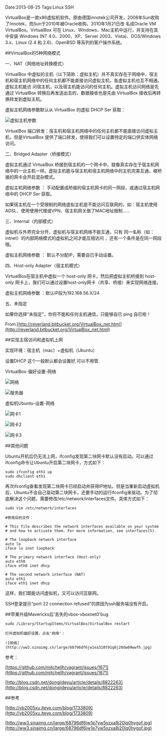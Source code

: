 Date:2013-08-25
Tags:Linux SSH

VirtualBox是一款x86虚拟机软件。原由德国innotek公司开发，2008年Sun收购了Innotek，而Sun于2010年被Oracle收购，2010年1月21日改 名成Oracle VM VirtualBox。VirtualBox 可在 Linux、Windows、Mac主机中运行，并支持在其中安装 Windows (NT 4.0、2000、XP、Server 2003、Vista)、DOS/Windows 3.x、Linux (2.4 和 2.6)、OpenBSD 等系列的客户操作系统。

##VirtualBox的5种网络模式

一、NAT〈网络地址转换模式〉

VirtualBox 中虚拟的主机（以下简称：虚拟主机）并不真实存在于网络中，宿主机和宿主机网络中的任何主机都不能直接访问虚拟主机，各虚拟主机也互不相通。虚拟主机能访 问宿主机，以及宿主机能访问的任何主机。虚拟主机访问网络是先通过 VirtualBox 转换后再发送出去的，数据接收也是先由 VirtualBox 接收后再转换转发到虚拟主机。

虚拟主机网络参数默认从 VirtualBox 的虚拟 DHCP Ser 获取：

![虚拟主机参数](http://ww2.sinaimg.cn/large/68796df6jw1e7yvmjuil3j209h02d3yl.jpg)
 
VirtualBox 端口转发：宿主机和宿主机网络中的任何主机都不能直接访问虚拟主机，但是VirtualBox 提供了端口转发，使得我们可以设置特定的端口供实体网络访问。

二、Bridged Adapter〈桥接模式〉

虚拟主机通过 VirtualBox 桥接到宿主机的一个网卡中，就像真实存在于宿主机网络中的一台主机一样。虚拟主机能与宿主机和宿主机网络中的主机完美互通。被桥接的网卡会开启混杂模式。

虚拟主机网络参数 ： 手动配置成桥接的宿主机网卡的同一网段，或通过宿主机网络中的 DHCP Ser 获取。

如果宿主机在一个受限制的网络虚拟主机是不能访问互联网的，如：宿主机使用ADSL、使用使用代理或VPN、宿主机网关做了MAC地址限制……

三、Internal〈内部模式〉

虚拟机与外界完全分开，虚拟机与宿主机网络不能互通，只有 同一名称（如：intnet）的内部网络模式的虚拟机之间才能互相访问 ，还有一个条件是在同一网段哦。

虚拟主机网络参数 ： 默认不分配IP，需要自已手动设置。

四、Host-only Adapter〈宿主机模式〉

VirtualBox在宿主机中虚拟一个 host-only 网卡，然后把虚拟主机桥接到 host-only 网卡上，我们可以通过设置host-only网卡（共享、桥接）来实现网络连接。

虚拟主机网络参数 ：默认IP段为192.168.56.X/24

五、未指定

如果你选择“未指定”，你将不能和任何主机通信，只能够自已 ping 自已啦！

From:[http://reverland.bitbucket.org/VirtualBox_net.html](http://reverland.bitbucket.org/VirtualBox_net.html)

##实现主宿访问和虚拟机上网

实现环境：宿主机（mac）+虚拟机（Ubuntu）

设置DHCP 这个一般默认都会设置好,可以不用管.

VirtualBox-偏好设置-网络

![网络](http://ww2.sinaimg.cn/large/68796df6jw1e7yw0ijr04j20m80ifach.jpg)

![服务器](http://ww3.sinaimg.cn/large/68796df6jw1e7yw2ev37yj20lu0i4tbk.jpg)

虚拟机Ubuntu-设置-网络

![网卡1](http://ww3.sinaimg.cn/large/68796df6jw1e7yw45wtapj20m00i8dil.jpg)

![网卡2](http://ww1.sinaimg.cn/large/68796df6jw1e7yw5bwb0zj20lx0i4whb.jpg)

![网卡3](http://ww3.sinaimg.cn/large/68796df6jw1e7yw5szxa8j20lq0hygof.jpg)


##其他问题

Ubuntu开机后仍无法上网，ifconfig发现第二块网卡默认没有启动。可以通过ifconfig命令让Ubuntu开启第二块网卡，方式如下：

	sudo ifconfig eth1 up
	sudo dhclient eth1

再次ifconfig查看发现第二块网卡已经启动并获得IP地址。但是当重新启动虚拟机后，Ubuntu不会自己驱动第二块网卡，还要手动的运行ifconfig来驱动。为了彻底解决这个问题，需要修改/etc/network/interfaces文件。具体方式如下：

	sudo vim /etc/network/interfaces
	
	#修改后的文件：

    # This file describes the network interfaces available on your system
    # and how to activate them. For more information, see interfaces(5).

    # The loopback network interface
    auto lo
    iface lo inet loopback

    # The primary network interface (Host-only)
    auto eth0
    iface eth0 inet dhcp

    # The second network interface (NAT)
    auto eth1
    iface eth1 inet dhcp

这样，我们既能访问虚拟机，又可以访问互联网。

SSH登录提示“port 22 connection refused”的原因为ssh服务端没有开启。

##苹果升级Mavericks后'丢失的vbox-vboxnet0'bug

    sudo /Library/StartupItems/VirtualBox/VirtualBox restart

    打开虚拟机偏好设置，点击'网络'：

    ![网络](http://ww3.sinaimg.cn/large/68796df6jw1ea310t91q8j20dw09wwfh.jpg)

参考：

[https://github.com/mitchellh/vagrant/issues/1671](https://github.com/mitchellh/vagrant/issues/1671)

[http://blog.csdn.net/dongjideyu/article/details/8822263](http://blog.csdn.net/dongjideyu/article/details/8822263)


##参考

[http://vb2005xu.iteye.com/blog/1733809](http://vb2005xu.iteye.com/blog/1733809)

[http://ww3.sinaimg.cn/large/68796df6jw1e7yw5szxa8j20lq0hygof.jpg](http://ww3.sinaimg.cn/large/68796df6jw1e7yw5szxa8j20lq0hygof.jpg)

